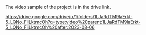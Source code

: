 The video sample of the project is in the drive link.

https://drive.google.com/drive/u/1/folders/1LJaRdTM9laErkt-5_LQNo_FiiLktmcOh?q=type:video%20parent:1LJaRdTM9laErkt-5_LQNo_FiiLktmcOh%20after:2023-08-06
